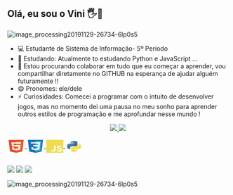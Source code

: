 ##  Olá, eu sou o Vini 🖐👋

![image_processing20191129-26734-6lp0s5](https://user-images.githubusercontent.com/61818171/154833178-74039aaf-158e-4153-8053-d7e135fde257.gif)

- 💻 Estudante de Sistema de Informação- 5º Período
- 🌱 Estudando: Atualmente to estudando Python e JavaScript ...
- 👯 Estou procurando colaborar em tudo que eu começar a aprender, vou compartilhar diretamente no GITHUB na esperança de ajudar alguém futuramente !!
- 😄 Pronomes: ele/dele
- ⚡ Curiosidades: Comecei a programar com o intuito de desenvolver jogos, mas no momento dei uma pausa no meu sonho para aprender outros estilos de programação e me aprofundar nesse mundo !

<div align="center">
  <a href="https://github.com/volkdevelop">
  <img height="150em" src="https://github-readme-stats.vercel.app/api?username=volkdevelop&show_icons=true&theme=synthwave&include_all_commits=true&count_private=true"/>
   
  <img height="150em" src="https://github-readme-stats.vercel.app/api/top-langs/?username=volkdevelop&layout=compact&langs_count=7&theme=synthwave"/>
</div>
  
<div style="display: inline_block"><br> 
  <img align="center" alt="Vini-HTML" height="30" width="40" src="https://raw.githubusercontent.com/devicons/devicon/master/icons/html5/html5-original.svg">
  <img align="center" alt="Vini-CSS" height="30" width="40" src="https://raw.githubusercontent.com/devicons/devicon/master/icons/css3/css3-original.svg">
   <img align="center" alt="Vini-Js" height="30" width="40" src="https://raw.githubusercontent.com/devicons/devicon/master/icons/javascript/javascript-plain.svg">
  <img align="center" alt="Vini-Python" height="30" width="40" src="https://raw.githubusercontent.com/devicons/devicon/master/icons/python/python-original.svg">
</div>
  
  ##
 
<div> 
  <a href="https://instagram.com/vini_gabc" target="_blank"><img src="https://img.shields.io/badge/-Instagram-%23E4405F?style=for-the-badge&logo=instagram&logoColor=white" target="_blank"></a>
  <a href = "mailto:viniciuscarvalho.silva676@gmail.com"><img src="https://img.shields.io/badge/-Gmail-%23333?style=for-the-badge&logo=gmail&logoColor=white" target="_blank"></a>
  <a href="https://www.linkedin.com/in/vinicius-carvalho-59a420213/" target="_blank"><img src="https://img.shields.io/badge/-LinkedIn-%230077B5?style=for-the-badge&logo=linkedin&logoColor=white" target="_blank"></a> 

![image_processing20191129-26734-6lp0s5](https://user-images.githubusercontent.com/61818171/154833178-74039aaf-158e-4153-8053-d7e135fde257.gif)
 
</div>

